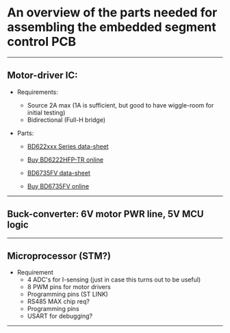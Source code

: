 # An overview of the parts needed for assembling the embedded segment control PCB
------
## Motor-driver IC:

* Requirements:
  * Source 2A max (1A is sufficient, but good to have wiggle-room for initial testing)
  * Bidirectional (Full-H bridge)

* Parts:
  * [BD622xxx Series data-sheet](https://docs-emea.rs-online.com/webdocs/1385/0900766b81385cec.pdf)
  * [Buy BD6222HFP-TR online](https://uk.rs-online.com/web/p/motor-driver-ics/6996752/)
  
  * [BD6735FV data-sheet](https://docs-emea.rs-online.com/webdocs/1623/0900766b8162326e.pdf)
  * [Buy BD6735FV online](https://uk.rs-online.com/web/p/motor-driver-ics/1714118/)
------
## Buck-converter: 6V motor PWR line, 5V MCU logic 
------
## Microprocessor (STM?)

* Requirement 
  * 4 ADC's for I-sensing (just in case this turns out to be useful)
  * 8 PWM pins for motor drivers
  * Programming pins (ST LINK)
  * RS485 MAX chip req?
  * Programming pins
  * USART for debugging?
------
